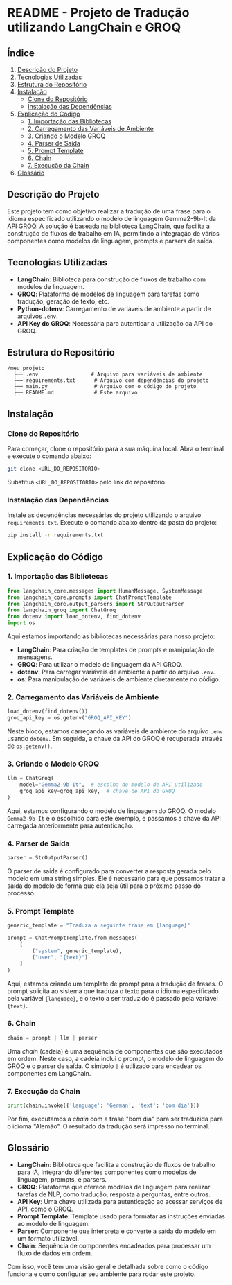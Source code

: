 # README - Projeto de Tradução utilizando LangChain e GROQ

## Índice

1. [Descrição do Projeto](#descrição-do-projeto)
2. [Tecnologias Utilizadas](#tecnologias-utilizadas)
3. [Estrutura do Repositório](#estrutura-do-repositório)
4. [Instalação](#instalação)
    - [Clone do Repositório](#clone-do-repositório)
    - [Instalação das Dependências](#instalação-das-dependências)
5. [Explicação do Código](#explicação-do-código)
    - [1. Importação das Bibliotecas](#1-importação-das-bibliotecas)
    - [2. Carregamento das Variáveis de Ambiente](#2-carregamento-das-variáveis-de-ambiente)
    - [3. Criando o Modelo GROQ](#3-criando-o-modelo-groq)
    - [4. Parser de Saída](#4-parser-de-saída)
    - [5. Prompt Template](#5-prompt-template)
    - [6. Chain](#6-chain)
    - [7. Execução da Chain](#7-execução-da-chain)
6. [Glossário](#glossário)

## Descrição do Projeto

Este projeto tem como objetivo realizar a tradução de uma frase para o idioma especificado utilizando o modelo de linguagem Gemma2-9b-It da API GROQ. A solução é baseada na biblioteca LangChain, que facilita a construção de fluxos de trabalho em IA, permitindo a integração de vários componentes como modelos de linguagem, prompts e parsers de saída.

## Tecnologias Utilizadas

- **LangChain**: Biblioteca para construção de fluxos de trabalho com modelos de linguagem.
- **GROQ**: Plataforma de modelos de linguagem para tarefas como tradução, geração de texto, etc.
- **Python-dotenv**: Carregamento de variáveis de ambiente a partir de arquivos `.env`.
- **API Key do GROQ**: Necessária para autenticar a utilização da API do GROQ.
  
## Estrutura do Repositório

```
/meu_projeto
  ├── .env                 # Arquivo para variáveis de ambiente
  ├── requirements.txt      # Arquivo com dependências do projeto
  ├── main.py               # Arquivo com o código do projeto
  ├── README.md             # Este arquivo
```

## Instalação

### Clone do Repositório

Para começar, clone o repositório para a sua máquina local. Abra o terminal e execute o comando abaixo:

```bash
git clone <URL_DO_REPOSITORIO>
```

Substitua `<URL_DO_REPOSITORIO>` pelo link do repositório.

### Instalação das Dependências

Instale as dependências necessárias do projeto utilizando o arquivo `requirements.txt`. Execute o comando abaixo dentro da pasta do projeto:

```bash
pip install -r requirements.txt
```

## Explicação do Código

### 1. Importação das Bibliotecas

```python
from langchain_core.messages import HumanMessage, SystemMessage
from langchain_core.prompts import ChatPromptTemplate
from langchain_core.output_parsers import StrOutputParser
from langchain_groq import ChatGroq
from dotenv import load_dotenv, find_dotenv
import os
```

Aqui estamos importando as bibliotecas necessárias para nosso projeto:

- **LangChain**: Para criação de templates de prompts e manipulação de mensagens.
- **GROQ**: Para utilizar o modelo de linguagem da API GROQ.
- **dotenv**: Para carregar variáveis de ambiente a partir do arquivo `.env`.
- **os**: Para manipulação de variáveis de ambiente diretamente no código.

### 2. Carregamento das Variáveis de Ambiente

```python
load_dotenv(find_dotenv())
groq_api_key = os.getenv("GROQ_API_KEY")
```

Neste bloco, estamos carregando as variáveis de ambiente do arquivo `.env` usando `dotenv`. Em seguida, a chave da API do GROQ é recuperada através de `os.getenv()`.

### 3. Criando o Modelo GROQ

```python
llm = ChatGroq(
    model="Gemma2-9b-It",  # escolha do modelo de API utilizado
    groq_api_key=groq_api_key,  # chave de API do GROQ
)
```

Aqui, estamos configurando o modelo de linguagem do GROQ. O modelo `Gemma2-9b-It` é o escolhido para este exemplo, e passamos a chave da API carregada anteriormente para autenticação.

### 4. Parser de Saída

```python
parser = StrOutputParser()
```

O parser de saída é configurado para converter a resposta gerada pelo modelo em uma string simples. Ele é necessário para que possamos tratar a saída do modelo de forma que ela seja útil para o próximo passo do processo.

### 5. Prompt Template

```python
generic_template = "Traduza a seguinte frase em {language}"

prompt = ChatPromptTemplate.from_messages(
    [
        ("system", generic_template),
        ("user", "{text}")
    ]
)
```

Aqui, estamos criando um template de prompt para a tradução de frases. O prompt solicita ao sistema que traduza o texto para o idioma especificado pela variável `{language}`, e o texto a ser traduzido é passado pela variável `{text}`.

### 6. Chain

```python
chain = prompt | llm | parser
```

Uma *chain* (cadeia) é uma sequência de componentes que são executados em ordem. Neste caso, a cadeia inclui o prompt, o modelo de linguagem do GROQ e o parser de saída. O símbolo `|` é utilizado para encadear os componentes em LangChain.

### 7. Execução da Chain

```python
print(chain.invoke({'language': 'German', 'text': 'bom dia'}))
```

Por fim, executamos a *chain* com a frase "bom dia" para ser traduzida para o idioma "Alemão". O resultado da tradução será impresso no terminal.

## Glossário

- **LangChain**: Biblioteca que facilita a construção de fluxos de trabalho para IA, integrando diferentes componentes como modelos de linguagem, prompts, e parsers.
- **GROQ**: Plataforma que oferece modelos de linguagem para realizar tarefas de NLP, como tradução, resposta a perguntas, entre outros.
- **API Key**: Uma chave utilizada para autenticação ao acessar serviços de API, como o GROQ.
- **Prompt Template**: Template usado para formatar as instruções enviadas ao modelo de linguagem.
- **Parser**: Componente que interpreta e converte a saída do modelo em um formato utilizável.
- **Chain**: Sequência de componentes encadeados para processar um fluxo de dados em ordem.

Com isso, você tem uma visão geral e detalhada sobre como o código funciona e como configurar seu ambiente para rodar este projeto.